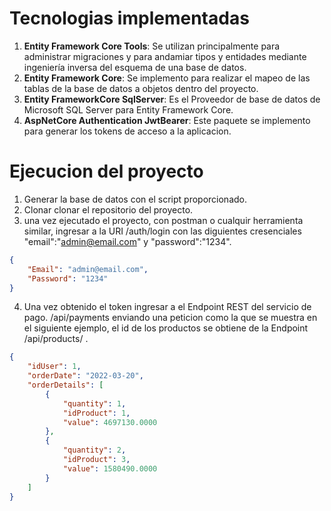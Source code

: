 ﻿# Tecnologias implementadas

1. **Entity Framework Core Tools**: Se utilizan principalmente para administrar migraciones y para andamiar tipos y entidades mediante ingeniería inversa del esquema de una base de datos.
2. **Entity Framework Core**: Se implemento para realizar el mapeo de las tablas de la base de datos a objetos dentro del proyecto.
3. **Entity FrameworkCore SqlServer**: Es el Proveedor de base de datos de Microsoft SQL Server para Entity Framework Core.
4. **AspNetCore Authentication JwtBearer**: Este paquete se implemento para generar los tokens de acceso a la aplicacion.

# Ejecucion del proyecto

1. Generar la base de datos con el script proporcionado.
2. Clonar clonar el repositorio del proyecto.
3. una vez ejecutado el proyecto, con postman o cualquir herramienta similar, ingresar a la URI /auth/login con las diguientes cresenciales "email":"admin@email.com" y "password":"1234".
```json
{
    "Email": "admin@email.com",
    "Password": "1234"
}
```
4. Una vez obtenido el token ingresar a el Endpoint REST del servicio de pago. /api/payments enviando una peticion como la que se muestra en el siguiente ejemplo, el id de los productos se obtiene de la Endpoint /api/products/ .
```json
{
    "idUser": 1,
    "orderDate": "2022-03-20",
    "orderDetails": [
        {
            "quantity": 1,
            "idProduct": 1,
            "value": 4697130.0000
        },
        {
            "quantity": 2,
            "idProduct": 3,
            "value": 1580490.0000
        }
    ]
}
```
